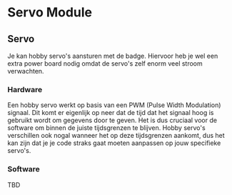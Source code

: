 # Servo Module

## Servo
Je kan hobby servo's aansturen met de badge. Hiervoor heb je wel een extra power board nodig omdat de servo's zelf enorm veel stroom verwachten.

### Hardware
Een hobby servo werkt op basis van een PWM (Pulse Width Modulation) signaal. Dit komt er eigenlijk op neer dat de tijd dat het signaal hoog is gebruikt wordt om gegevens door te geven. Het is dus cruciaal voor de software om binnen de juiste tijdsgrenzen te blijven. Hobby servo's verschillen ook nogal wanneer het op deze tijdsgrenzen aankomt, dus het kan zijn dat je je code straks gaat moeten aanpassen op jouw specifieke servo's.

### Software

TBD